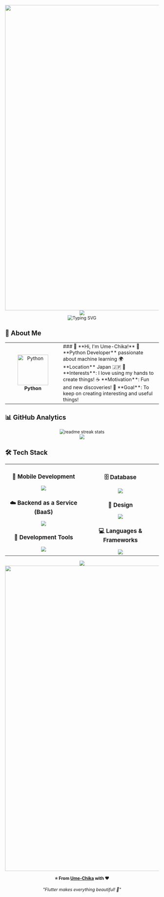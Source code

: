 <div align="center">
  <img src="https://user-images.githubusercontent.com/74038190/212284115-f47cd8ff-2ffb-4b04-b5bf-4d1c14c0247f.gif" width="1000">
</div>

<div align="center">
  <img src="https://capsule-render.vercel.app/api?type=waving&color=gradient&customColorList=10&height=150&section=header&animation=twinkling" />
</div>

<div align="center">
  <!-- lines=以下にいい感じに -->
  <img src="https://readme-typing-svg.herokuapp.com?font=Fira+Code&size=32&duration=2800&pause=2000&color=A9FEF7&center=true&vCenter=true&width=600&lines=Hey+there!+I'm+Ume-Chika+%F0%9F%91%8B;Python+Developer+%F0%9F%9A%80;From+Bioinformatics+&#129504;;Always+Learning+New+Things+%F0%9F%93%9A" alt="Typing SVG" />
</div>

## 🌟 **About Me**

<div align="center">

<table>
<tr>
<td width="200" align="center">
<img src="https://skillicons.dev/icons?i=python" width="100" height="100" alt="Python" />
<br><strong>Python</strong>
</td>
<td width="400" align="left">
### 👋 **Hi, I'm Ume-Chika!**
🚀 **Python Developer** passionate about machine learning
🌍 **Location** Japan 🇯🇵
💼 **Interests**: I love using my hands to create things!
☕ **Motivation**: Fun and new discoveries!
🎯 **Goal**: To keep on creating interesting and useful things!

</td>
</tr>
</table>

</div>

## 📊 **GitHub Analytics**

<div align="center">
  <img src="https://github-readme-streak-stats.herokuapp.com/?user=Ume-Chika&theme=transparent&border_radius=10&starting_year=2020" alt="readme streak stats" />
</div>

<div align="center">
  <img src="https://github-readme-activity-graph.vercel.app/graph?username=Ume-Chika&custom_title=Ume-Chika's%20GitHub%20Activity%20Graph&bg_color=0d1117&color=58a6ff&line=58a6ff&point=58a6ff&area=true&hide_border=true" />
</div>

## 🛠️ **Tech Stack**

<table align="center">
<tr>
<td width="50%" align="center" valign="top">

### 📱  **Mobile Development**
<img src="https://skillicons.dev/icons?i=flutter,dart" />

### ☁️  **Backend as a Service (BaaS)**
<img src="https://skillicons.dev/icons?i=supabase,firebase" />

### 🔧  **Development Tools**
<img src="https://skillicons.dev/icons?i=vscode,git,github,postman" />

</td>
<td width="50%" align="center" valign="top">

### 🗄️  **Database**
<img src="https://skillicons.dev/icons?i=postgresql,sqlite" />

### 🎨  **Design**
<img src="https://skillicons.dev/icons?i=figma,xd,photoshop" />

### 💻  **Languages & Frameworks**
<img src="https://skillicons.dev/icons?i=ruby,rails,js,ts,html,css" />

</td>
</tr>
</table>

<div align="center">
  <img src="https://capsule-render.vercel.app/api?type=waving&color=gradient&customColorList=10&height=120&section=footer&animation=twinkling" />
</div>

<div align="center">
  <img src="https://user-images.githubusercontent.com/74038190/212284115-f47cd8ff-2ffb-4b04-b5bf-4d1c14c0247f.gif" width="1000">
  
  **⭐ From [Ume-Chika](https://github.com/Ume-Chika) with ❤️**

  <!-- ここにポリシー -->
  *"Flutter makes everything beautiful! 🦋"*
</div>
